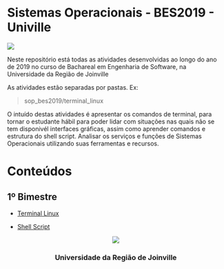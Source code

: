 # Sistemas Operacionais - BES2019 - Univille 

[![](https://jaywcjlove.github.io/sb/ico/linux.svg)](https://www.kernel.org/)

Neste repositório está todas as atividades desenvolvidas ao longo do ano de 2019 no curso de Bachareal em Engenharia de Software, na 
Universidade da Região de Joinville

As atividades estão separadas por pastas. Ex:
> sop_bes2019/terminal_linux

O intuído destas atividades é apresentar os comandos de terminal, para tornar o estudante hábil para poder lidar com situações nas quais 
não se tem disponivél interfaces gráficas, assim como aprender comandos e estrutura do shell script. Analisar os serviços e funções de 
Sistemas Operacionais utilizando suas ferramentas e recursos.

# Conteúdos

## 1º Bimestre

- [Terminal Linux](https://github.com/carlosmondo/SOP_BES2019/tree/master/1BIM/Lista-1-Terminal-Linux)

- [Shell Script](https://github.com/carlosmondo/SOP_BES2019/tree/master/1BIM/Lista-1-Shell-Script)

<p align="center">
  <a>
    <img src="http://python.joinville.br/img/logo-univille.png" />
  </a>
  <h3 align="center">Universidade da Região de Joinville</h3>
</p>
